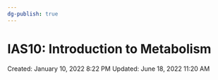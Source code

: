 ```yaml
---
dg-publish: true
---
```


# IAS10: Introduction to Metabolism

Created: January 10, 2022 8:22 PM
Updated: June 18, 2022 11:20 AM